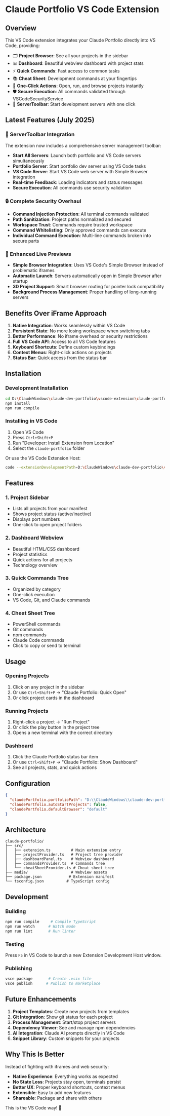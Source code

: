 # Claude Portfolio VS Code Extension

## Overview

This VS Code extension integrates your Claude Portfolio directly into VS Code, providing:

- 🗂️ **Project Browser**: See all your projects in the sidebar
- 📊 **Dashboard**: Beautiful webview dashboard with project stats
- ⚡ **Quick Commands**: Fast access to common tasks
- 📚 **Cheat Sheet**: Development commands at your fingertips
- 🚀 **One-Click Actions**: Open, run, and browse projects instantly
- 🛡️ **Secure Execution**: All commands validated through VSCodeSecurityService
- 🚀 **ServerToolbar**: Start development servers with one click

## Latest Features (July 2025)

### 🚀 ServerToolbar Integration

The extension now includes a comprehensive server management toolbar:

- **Start All Servers**: Launch both portfolio and VS Code servers simultaneously
- **Portfolio Server**: Start portfolio dev server using VS Code tasks
- **VS Code Server**: Start VS Code web server with Simple Browser integration
- **Real-time Feedback**: Loading indicators and status messages
- **Secure Execution**: All commands use security validation

### 🔒 Complete Security Overhaul

- **Command Injection Protection**: All terminal commands validated
- **Path Sanitization**: Project paths normalized and secured
- **Workspace Trust**: Commands require trusted workspace
- **Command Whitelisting**: Only approved commands can execute
- **Individual Command Execution**: Multi-line commands broken into secure parts

### 🎯 Enhanced Live Previews

- **Simple Browser Integration**: Uses VS Code's Simple Browser instead of problematic iframes
- **Automatic Launch**: Servers automatically open in Simple Browser after startup
- **3D Project Support**: Smart browser routing for pointer lock compatibility
- **Background Process Management**: Proper handling of long-running servers

## Benefits Over iFrame Approach

1. **Native Integration**: Works seamlessly within VS Code
2. **Persistent State**: No more losing workspace when switching tabs
3. **Better Performance**: No iframe overhead or security restrictions
4. **Full VS Code API**: Access to all VS Code features
5. **Keyboard Shortcuts**: Define custom keybindings
6. **Context Menus**: Right-click actions on projects
7. **Status Bar**: Quick access from the status bar

## Installation

### Development Installation
```bash
cd D:\ClaudeWindows\claude-dev-portfolio\vscode-extension\claude-portfolio
npm install
npm run compile
```

### Installing in VS Code
1. Open VS Code
2. Press `Ctrl+Shift+P`
3. Run "Developer: Install Extension from Location"
4. Select the `claude-portfolio` folder

Or use the VS Code Extension Host:
```bash
code --extensionDevelopmentPath=D:\ClaudeWindows\claude-dev-portfolio\vscode-extension\claude-portfolio
```

## Features

### 1. Project Sidebar
- Lists all projects from your manifest
- Shows project status (active/inactive)
- Displays port numbers
- One-click to open project folders

### 2. Dashboard Webview
- Beautiful HTML/CSS dashboard
- Project statistics
- Quick actions for all projects
- Technology overview

### 3. Quick Commands Tree
- Organized by category
- One-click execution
- VS Code, Git, and Claude commands

### 4. Cheat Sheet Tree
- PowerShell commands
- Git commands
- npm commands
- Claude Code commands
- Click to copy or send to terminal

## Usage

### Opening Projects
1. Click on any project in the sidebar
2. Or use `Ctrl+Shift+P` → "Claude Portfolio: Quick Open"
3. Or click project cards in the dashboard

### Running Projects
1. Right-click a project → "Run Project"
2. Or click the play button in the project tree
3. Opens a new terminal with the correct directory

### Dashboard
1. Click the Claude Portfolio status bar item
2. Or use `Ctrl+Shift+P` → "Claude Portfolio: Show Dashboard"
3. See all projects, stats, and quick actions

## Configuration

```json
{
  "claudePortfolio.portfolioPath": "D:\\ClaudeWindows\\claude-dev-portfolio",
  "claudePortfolio.autoStartProjects": false,
  "claudePortfolio.defaultBrowser": "default"
}
```

## Architecture

```
claude-portfolio/
├── src/
│   ├── extension.ts         # Main extension entry
│   ├── projectProvider.ts   # Project tree provider
│   ├── dashboardPanel.ts    # Webview dashboard
│   ├── commandsProvider.ts  # Commands tree
│   └── cheatSheetProvider.ts # Cheat sheet tree
├── media/                   # Webview assets
├── package.json            # Extension manifest
└── tsconfig.json          # TypeScript config
```

## Development

### Building
```bash
npm run compile     # Compile TypeScript
npm run watch      # Watch mode
npm run lint       # Run linter
```

### Testing
Press `F5` in VS Code to launch a new Extension Development Host window.

### Publishing
```bash
vsce package       # Create .vsix file
vsce publish      # Publish to marketplace
```

## Future Enhancements

1. **Project Templates**: Create new projects from templates
2. **Git Integration**: Show git status for each project
3. **Process Management**: Start/stop project servers
4. **Dependency Viewer**: See and manage npm dependencies
5. **AI Integration**: Claude AI prompts directly in VS Code
6. **Snippet Library**: Custom snippets for your projects

## Why This Is Better

Instead of fighting with iframes and web security:
- **Native Experience**: Everything works as expected
- **No State Loss**: Projects stay open, terminals persist
- **Better UX**: Proper keyboard shortcuts, context menus
- **Extensible**: Easy to add new features
- **Shareable**: Package and share with others

This is the VS Code way! 🚀
